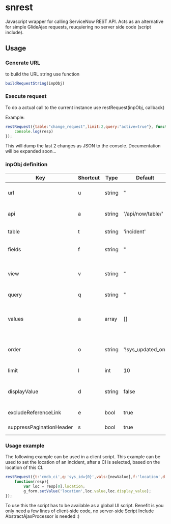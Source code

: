 # snrest
Javascript wrapper for calling ServiceNow REST API.
Acts as an alternative for simple GlideAjax requests, reuquiering no server side code (script include).

## Usage
### Generate URL
to build the URL string use function 
```javascript
buildRequestString(inpObj)
```

### Execute request
To do a actual call to the current instance use restRequest(inpObj, callback)

Example:
```javascript
restRequest({table:"change_request",limit:2,query:"active=true"}, function(resp){ 
    console.log(resp)
});
```
This will dump the last 2 changes as JSON to the console.
Documentation will be expanded soon...

### inpObj definition
| Key  		  |Shortcut | Type   |Default              | Description                                                   |
|-----------|---------| ------ |---------------------|---------------------------------------------------------------|
| url  		  |u        | string | ''                  | Instance base url default empty when used in current instance |
| api  		  |a        | string | '/api/now/table/'   | Endpoint of API to use (currently only table API is supported)                                        |
| table  		|t        | string | 'incident'          | Table or DB view to perform the operation on                  |
| fields    |f        | string | ''                  | A comma-separated list of fields to return in the response (all when empty)|
| view      |v        | string | ''                    | Render the response according to the specified UI view (overridden by fields)|
| query  		|q        | string | ''                  | An encoded query string used to filter the results            |
| values    |a        | array  | []                  | Values to replace in query ex: ['yes','maybe'] will replace<br />  answer={0}^answer={1} to answer=yes^answer=maybe|
| order  		|o        | string | '!sys_updated_on'   | Comma separated list of fields to order results by, to order descendant, preceed the field with a ! sign.|
| limit     |l        | int    | 10                  | The maximum number of results returned per page               |
| displayValue|d      | string | false               | Return the display value (true), actual value (false), or both (all) for reference fields|                 
| excludeReferenceLink|e| bool | true                | true to exclude Table API links for reference fields          |
| suppressPaginationHeader|s| bool | true            | true to supress pagination header          |


### Usage example
The following example can be used in a client script. 
This example can be used to set the location of an incident, after a CI is selected, based on the location of this CI.

```javascript
restRequest({t:'cmdb_ci',q:'sys_id={0}',vals:[newValue],f:'location',d:'all'},
	function(resp){
		var loc = resp[0].location;
		g_form.setValue('location',loc.value,loc.display_value);
});
```

To use this the script has to be available as a global UI script.
Benefit is you only need a few lines of client-side code, no server-side Script Include AbstractAjaxProcessor is needed :)






